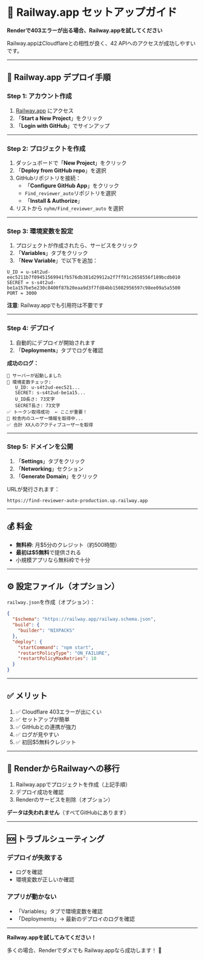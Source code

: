 # 🚂 Railway.app セットアップガイド

**Renderで403エラーが出る場合、Railway.appを試してください**

Railway.appはCloudflareとの相性が良く、42 APIへのアクセスが成功しやすいです。

---

## 🚀 Railway.app デプロイ手順

### Step 1: アカウント作成

1. [Railway.app](https://railway.app) にアクセス
2. 「**Start a New Project**」をクリック
3. 「**Login with GitHub**」でサインアップ

---

### Step 2: プロジェクトを作成

1. ダッシュボードで「**New Project**」をクリック
2. 「**Deploy from GitHub repo**」を選択
3. GitHubリポジトリを接続：
   - 「**Configure GitHub App**」をクリック
   - `Find_reviewer_auto`リポジトリを選択
   - 「**Install & Authorize**」
4. リストから `nyhm/Find_reviewer_auto` を選択

---

### Step 3: 環境変数を設定

1. プロジェクトが作成されたら、サービスをクリック
2. 「**Variables**」タブをクリック
3. 「**New Variable**」で以下を追加：

```
U_ID = u-s4t2ud-eec5211b7f09451569941fb576db381d29912a2f7ff01c2658556f189bcdb010
SECRET = 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
PORT = 3000
```

**注意**: Railway.appでも引用符は不要です

---

### Step 4: デプロイ

1. 自動的にデプロイが開始されます
2. 「**Deployments**」タブでログを確認

**成功のログ：**
```
🚀 サーバーが起動しました
🔐 環境変数チェック:
   U_ID: u-s4t2ud-eec521...
   SECRET: s-s4t2ud-be1a15...
   U_ID長さ: 73文字
   SECRET長さ: 73文字
✅ トークン取得成功  ← ここが重要！
📡 校舎内のユーザー情報を取得中...
✅ 合計 XX人のアクティブユーザーを取得
```

---

### Step 5: ドメインを公開

1. 「**Settings**」タブをクリック
2. 「**Networking**」セクション
3. 「**Generate Domain**」をクリック

URLが発行されます：
```
https://find-reviewer-auto-production.up.railway.app
```

---

## 💰 料金

- **無料枠**: 月$5分のクレジット（約500時間）
- **最初は$5無料**で提供される
- 小規模アプリなら無料枠で十分

---

## ⚙️ 設定ファイル（オプション）

`railway.json`を作成（オプション）：

```json
{
  "$schema": "https://railway.app/railway.schema.json",
  "build": {
    "builder": "NIXPACKS"
  },
  "deploy": {
    "startCommand": "npm start",
    "restartPolicyType": "ON_FAILURE",
    "restartPolicyMaxRetries": 10
  }
}
```

---

## ✅ メリット

1. ✅ Cloudflare 403エラーが出にくい
2. ✅ セットアップが簡単
3. ✅ GitHubとの連携が強力
4. ✅ ログが見やすい
5. ✅ 初回$5無料クレジット

---

## 🔄 RenderからRailwayへの移行

1. Railway.appでプロジェクトを作成（上記手順）
2. デプロイ成功を確認
3. Renderのサービスを削除（オプション）

**データは失われません**（すべてGitHubにあります）

---

## 🆘 トラブルシューティング

### デプロイが失敗する

- ログを確認
- 環境変数が正しいか確認

### アプリが動かない

- 「Variables」タブで環境変数を確認
- 「Deployments」→ 最新のデプロイのログを確認

---

**Railway.appを試してみてください！**

多くの場合、Renderでダメでも Railway.appなら成功します！ 🚂

